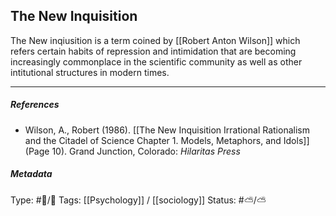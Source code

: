 ## The New Inquisition  # 

The New inqiusition is a term coined by [[Robert Anton Wilson]] which refers certain habits of repression and intimidation that are becoming increasingly commonplace in the scientific community as well as other intitutional structures in modern times.

___

##### References

- Wilson, A., Robert (1986). [[The New Inquisition Irrational Rationalism and the Citadel of Science Chapter 1. Models, Metaphors, and Idols]] (Page 10). Grand Junction, Colorado: _Hilaritas Press_

##### Metadata

Type: #🔵/🔵 
Tags: [[Psychology]] / [[sociology]] 
Status: #⛅️/⛅️ 